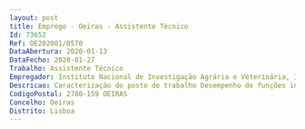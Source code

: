 ```yaml
--- 
layout: post
title: Emprego - Oeiras - Assistente Técnico
Id: 73652
Ref: OE202001/0570
DataAbertura: 2020-01-13
DataFecho: 2020-01-27
Trabalho: Assistente Técnico
Empregador: Instituto Nacional de Investigação Agrária e Veterinária, I.P.
Descricao: Caracterização do posto de trabalho Desempenho de funções inerentes à categoria de Assistente Técnico para execução de técnicas laboratoriais no âmbito da Patologia Veterinária em particular nos Planos de Vigilância das Encefalopatias Espongiformes Transmissíveis animais (EET’s) e do Plano Integrado de Controlo Oficial de Apiários, através de realização de testes rápidos e outros que venham a ser implementados pelo Laboratório, com especial incidência para a Encefalopatia Espongiformes dos Bovinos, Scrapie (Tremor Epizoótico), Doença Emaciante Crónica dos Cervídeos e para a pesquisa de agentes patogénicos das abelhas.Face às necessidades dos serviços, as funções podem evoluir para outras áreas laboratoriais no domínio da Saúde Animal.
CodigoPostal: 2780-159 OEIRAS
Concelho: Oeiras
Distrito: Lisboa
--- 
```

